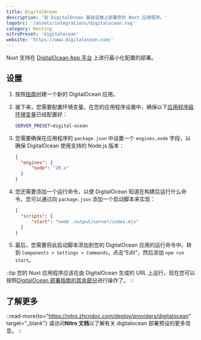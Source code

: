 ```yaml
---
title: DigitalOcean
description: '在 DigitalOcean 基础设施上部署您的 Nuxt 应用程序。'
logoSrc: '/assets/integrations/digitalocean.svg'
category: Hosting
nitroPreset: 'digitalocean'
website: 'https://www.digitalocean.com/'
---
```


Nuxt 支持在 [DigitalOcean App 平台](https://docs.digitalocean.com/products/app-platform/) 上进行最小化配置的部署。

## 设置

1. 按照[指南](https://docs.digitalocean.com/products/app-platform/how-to/create-apps/)创建一个新的 DigitalOcean 应用。

2. 接下来，您需要配置环境变量。在您的应用程序设置中，确保以下[应用程序级环境变量](https://docs.digitalocean.com/products/app-platform/how-to/use-environment-variables/)已经配置好：

    ```bash
    SERVER_PRESET=digital-ocean
    ```

3. 您需要确保在应用程序的 `package.json` 中设置一个 `engines.node` 字段，以确保 DigitalOcean 使用支持的 Node.js 版本：

    ```json [package.json]
    {
      "engines": {
          "node": "20.x"
      }
    }
    ```

4. 您还需要添加一个运行命令，以便 DigitalOcean 知道在构建后运行什么命令。您可以通过向 `package.json` 添加一个启动脚本来实现：

    ```json [package.json]
    {
      "scripts": {
          "start": "node .output/server/index.mjs"
      }
    }
    ```

5. 最后，您需要将此启动脚本添加到您的 DigitalOcean 应用的运行命令中。转到 `Components > Settings > Commands`，点击“Edit”，然后添加 `npm run start`。

::tip
您的 Nuxt 应用程序应该在由 DigitalOcean 生成的 URL 上运行，现在您可以按照[DigitalOcean 部署指南的其余部分](https://docs.digitalocean.com/products/app-platform/how-to/manage-deployments/)进行操作了。
::

## 了解更多

::read-more{to="https://nitro.zhcndoc.com/deploy/providers/digitalocean" target="_blank"}
请访问**Nitro 文档**以了解有关 digitalocean 部署预设的更多信息。
::
